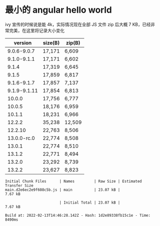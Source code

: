 # 最小的 angular hello world

ivy 宣传的时候说是能 4k，实际情况现在全部 JS 文件 zip 后大概 7 KB，已经非常完美，在这里将记录大小变化

| version      | size(B) | zip(B) |
| ------------ | ------- | ------ |
| 9.0.6-9.0.7  | 17,171  | 6,609  |
| 9.1.0-9.1.1  | 17,171  | 6,602  |
| 9.1.4        | 17,319  | 6,645  |
| 9.1.5        | 17,859  | 6,817  |
| 9.1.6-9.1.7  | 17,857  | 7,137  |
| 9.1.9-9.1.11 | 17,854  | 6,813  |
| 10.0.0       | 17,756  | 6,777  |
| 10.0.5       | 18,176  | 6,959  |
| 10.1.1       | 18,231  | 6,966  |
| 12.2.2       | 35,238  | 12,509 |
| 12.2.10      | 22,763  | 8,506  |
| 13.0.0-rc.0  | 22,774  | 8,508  |
| 13.0.1       | 22,774  | 8,510  |
| 13.1.2       | 22,771  | 8,494  |
| 13.2.0       | 23,292  | 8,739  |
| 13.2.2       | 23,627  | 8,823  |

```console
Initial Chunk Files      | Names         | Raw Size | Estimated Transfer Size
main.d2e6ec2e9f608c5b.js | main          | 23.07 kB |                 7.67 kB

                         | Initial Total | 23.07 kB |                 7.67 kB

Build at: 2022-02-13T14:46:28.142Z - Hash: 1d2e89338fb15c1e - Time: 8490ms
```
